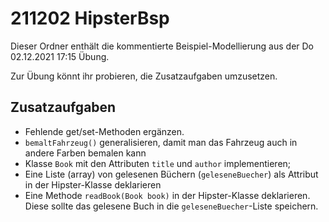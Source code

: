 # 211202 HipsterBsp

Dieser Ordner enthält die kommentierte Beispiel-Modellierung aus der Do 02.12.2021 17:15
Übung.

Zur Übung könnt ihr probieren, die Zusatzaufgaben umzusetzen.

## Zusatzaufgaben

* Fehlende get/set-Methoden ergänzen.
* `bemaltFahrzeug()` generalisieren, damit man das Fahrzeug auch in andere Farben bemalen kann
* Klasse `Book` mit den Attributen `title` und `author` implementieren;
* Eine Liste (array) von gelesenen Büchern (`geleseneBuecher`) als Attribut in der Hipster-Klasse deklarieren
* Eine Methode `readBook(Book book)` in der Hipster-Klasse deklarieren. Diese sollte das gelesene Buch in die `geleseneBuecher`-Liste speichern.
